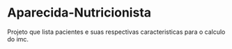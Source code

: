 # Aparecida-Nutricionista
Projeto que lista pacientes e suas respectivas caracteristicas para o calculo do imc.
